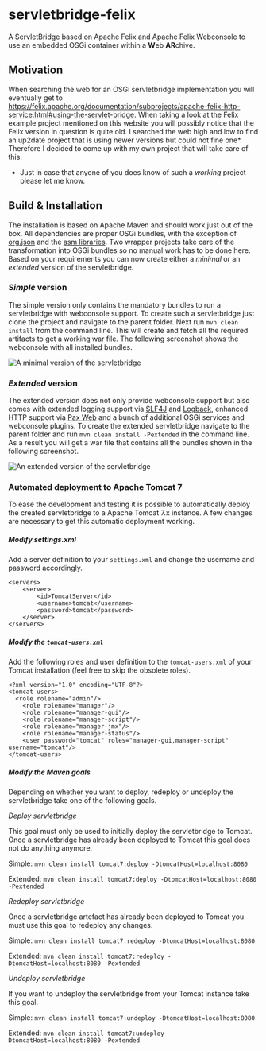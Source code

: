 # servletbridge-felix

A ServletBridge based on Apache Felix and Apache Felix Webconsole to use an embedded OSGi container 
within a **W**eb **AR**chive.


## Motivation

When searching the web for an OSGi servletbridge implementation you will eventually get to 
https://felix.apache.org/documentation/subprojects/apache-felix-http-service.html#using-the-servlet-bridge. 
When taking a look at the Felix example project mentioned on this website you will possibly notice that the Felix 
version in question is quite old. I searched the web high and low to find an up2date project that is using
newer versions but could not fine one*. Therefore I decided to come up with my own project that will take 
care of this.

* Just in case that anyone of you does know of such a *working* project please let me know.


## Build & Installation

The installation is based on Apache Maven and should work just out of the box.  All dependencies are proper OSGi
bundles, with the exception of [org.json](http://mvnrepository.com/artifact/org.json/json/20090211) and the
[asm libraries](http://mvnrepository.com/artifact/asm). Two wrapper projects take care of the transformation
into OSGi bundles so no manual work has to be done here. Based on your requirements you can now create either a
*minimal* or an *extended* version of the servletbridge.

### *Simple* version

The simple version only contains the mandatory bundles to run a servletbridge with webconsole support. To create
such a servletbridge just clone the project  and navigate to the parent folder. Next run `mvn clean install` from the 
command line. This will create and fetch all the required artifacts to get a working war file. The following
screenshot shows the webconsole with all installed bundles.

![A minimal version of the servletbridge](https://raw.github.com/frieder/servletbridge-felix/master/doc/webconsole_minimal.png "A minimal version of the servletbridge")

### *Extended* version

The extended version does not only provide webconsole support but also comes with extended logging support via
[SLF4J](http://www.slf4j.org/) and [Logback](http://logback.qos.ch/), enhanced HTTP support via 
[Pax Web](https://ops4j1.jira.com/wiki/display/paxweb/Pax+Web) and a bunch of additional OSGi services and 
webconsole plugins. To create the extended servletbridge navigate to the parent folder and run 
`mvn clean install -Pextended` in the command line. As a result you will get a war file that contains all the bundles
shown in the following screenshot.

![An extended version of the servletbridge](https://raw.github.com/frieder/servletbridge-felix/master/doc/webconsole_extended.png "An extended version of the servletbridge")

### Automated deployment to Apache Tomcat 7

To ease the development and testing it is possible to automatically deploy the created servletbridge to a Apache
Tomcat 7.x instance. A few changes are necessary to get this automatic deployment working.

##### Modify settings.xml

Add a server definition to your `settings.xml` and change the username and password accordingly.

````
<servers>
    <server>
        <id>TomcatServer</id>
        <username>tomcat</username>
        <password>tomcat</password>
    </server>
</servers>
````

##### Modify the `tomcat-users.xml`

Add the following roles and user definition to the `tomcat-users.xml` of your Tomcat installation (feel free to skip
the obsolete roles).

````
<?xml version="1.0" encoding="UTF-8"?>
<tomcat-users>
  <role rolename="admin"/>
	<role rolename="manager"/>
	<role rolename="manager-gui"/>
	<role rolename="manager-script"/>
	<role rolename="manager-jmx"/>
	<role rolename="manager-status"/>
	<user password="tomcat" roles="manager-gui,manager-script" username="tomcat"/>
</tomcat-users>
````

##### Modify the Maven goals

Depending on whether you want to deploy, redeploy or undeploy the servletbridge take one of the following goals.

*Deploy servletbridge*

This goal must only be used to initially deploy the servletbridge to Tomcat. Once a servletbridge has already
been deployed to Tomcat this goal does not do anything anymore.

Simple: `mvn clean install tomcat7:deploy -DtomcatHost=localhost:8080` 

Extended: `mvn clean install tomcat7:deploy -DtomcatHost=localhost:8080 -Pextended`

*Redeploy servletbridge*

Once a servletbridge artefact has already been deployed to Tomcat you must use this goal to redeploy any changes.

Simple: `mvn clean install tomcat7:redeploy -DtomcatHost=localhost:8080` 

Extended: `mvn clean install tomcat7:redeploy -DtomcatHost=localhost:8080 -Pextended`

*Undeploy servletbridge*

If you want to undeploy the servletbridge from your Tomcat instance take this goal.

Simple: `mvn clean install tomcat7:undeploy -DtomcatHost=localhost:8080` 

Extended: `mvn clean install tomcat7:undeploy -DtomcatHost=localhost:8080 -Pextended`
